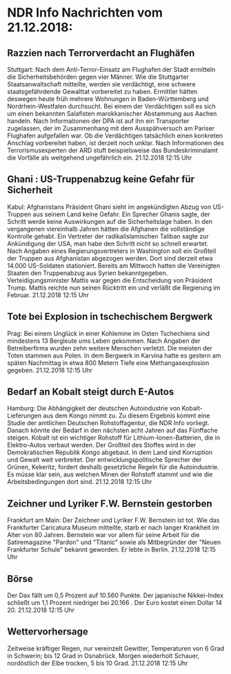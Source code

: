 # NDR Info Nachrichten vom 21.12.2018:


## Razzien nach Terrorverdacht an Flughäfen
Stuttgart: Nach dem Anti-Terror-Einsatz am Flughafen der Stadt ermitteln die Sicherheitsbehörden gegen vier Männer. Wie die Stuttgarter Staatsanwaltschaft mitteilte, werden sie verdächtigt, eine schwere staatsgefährdende Gewalttat vorbereitet zu haben. Ermittler hätten deswegen heute früh mehrere Wohnungen in Baden-Württemberg und Nordrhein-Westfalen durchsucht. Bei einem der Verdächtigen soll es sich um einen bekannten Salafisten marokkanischer Abstammung aus Aachen handeln. Nach Informationen der DPA ist auf ihn ein Transporter zugelassen, der im Zusammenhang mit dem Ausspähversuch am Pariser Flughafen aufgefallen war. Ob die Verdächtigen tatsächlich einen konkreten Anschlag vorbereitet haben, ist derzeit noch unklar. Nach Informationen des Terrorismusexperten der ARD stuft beispielsweise das Bundeskriminalamt die Vorfälle als weitgehend ungefährlich ein. 21.12.2018 12:15 Uhr 

## Ghani : US-Truppenabzug keine Gefahr für Sicherheit
Kabul: Afghanistans Präsident Ghani sieht im angekündigten Abzug von US-Truppen aus seinem Land keine Gefahr. Ein Sprecher Ghanis sagte, der Schritt werde keine Auswirkungen auf die Sicherheitslage haben. In den vergangenen viereinhalb Jahren hätten die Afghanen die vollständige Kontrolle gehabt. Ein Vertreter der radikalislamischen Taliban sagte zur Ankündigung der USA, man habe den Schritt nicht so schnell erwartet. Nach Angaben eines Regierungsvertreters in Washington soll ein Großteil der Truppen aus Afghanistan abgezogen werden. Dort sind derzeit etwa 14.000 US-Soldaten stationiert. Bereits am Mittwoch hatten die Vereinigten Staaten den Truppenabzug aus Syrien bekanntgegeben. Verteidigungsminister Mattis war gegen die Entscheidung von Präsident Trump. Mattis reichte nun seinen Rücktritt ein und verläßt die Regierung im Februar. 21.12.2018 12:15 Uhr 

## Tote bei Explosion in tschechischem Bergwerk
Prag:	Bei einem Unglück in einer Kohlemine im Osten Tschechiens sind mindestens 13 Bergleute ums Leben gekommen. Nach Angaben der Betreiberfirma wurden zehn weitere Menschen verletzt. Die meisten der Toten stammen aus Polen. In dem Bergwerk in Karvina hatte es gestern am späten Nachmittag in etwa 800 Metern Tiefe eine Methangasexplosion gegeben. 21.12.2018 12:15 Uhr 

## Bedarf an Kobalt steigt durch E-Autos
Hamburg: Die Abhängigkeit der deutschen Autoindustrie von Kobalt-Lieferungen aus dem Kongo nimmt zu. Zu diesem Ergebnis kommt eine Studie der amtlichen Deutschen Rohstoffagentur, die NDR Info vorliegt. Danach könnte der Bedarf in den nächsten acht Jahren auf das Fünffache steigen. Kobalt ist ein wichtiger Rohstoff für Lithium-Ionen-Batterien, die in Elektro-Autos verbaut werden. Der Großteil des Stoffes wird in der Demokratischen Republik Kongo abgebaut. In dem Land sind Korruption und Gewalt weit verbreitet. Der entwicklungspolitische Sprecher der Grünen, Kekeritz, fordert deshalb gesetzliche Regeln für die Autoindustrie. Es müsse klar sein, aus welchen Minen der Rohstoff stammt und wie die Arbeitsbedingungen dort sind. 21.12.2018 12:15 Uhr 

## Zeichner und Lyriker F.W. Bernstein gestorben
Frankfurt am Main: Der Zeichner und Lyriker F.W. Bernstein ist tot. Wie das Frankfurter Caricatura Museum mitteilte, starb er nach langer Krankheit im Alter von 80 Jahren. Bernstein war vor allem für seine Arbeit für die Satiremagazine "Pardon" und "Titanic" sowie als Mitbegründer der "Neuen Frankfurter Schule" bekannt geworden. Er lebte in Berlin. 21.12.2018 12:15 Uhr 

## Börse
Der Dax fällt um 0,5 Prozent auf 10.560 Punkte. Der japanische Nikkei-Index schließt um  1,1  Prozent niedriger bei  20.166 . Der Euro kostet einen Dollar 14 20. 21.12.2018 12:15 Uhr 

## Wettervorhersage
Zeitweise kräftiger Regen, nur vereinzelt Gewitter, Temperaturen von 6 Grad in Schwerin; bis 12 Grad in Osnabrück. Morgen wiederholt Schauer, nordöstlich der Elbe trocken, 5 bis 10 Grad. 21.12.2018 12:15 Uhr 
